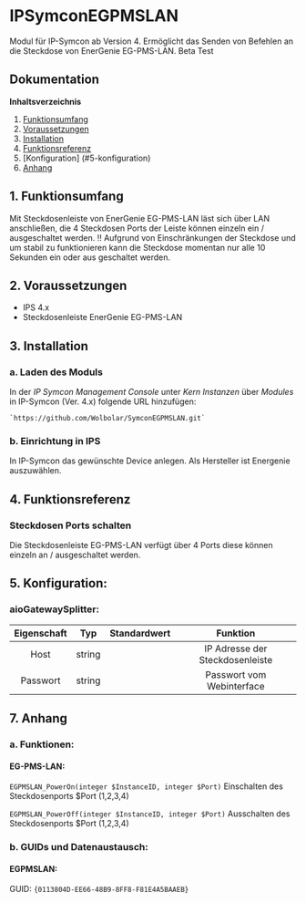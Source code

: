 # IPSymconEGPMSLAN

Modul für IP-Symcon ab Version 4. Ermöglicht das Senden von Befehlen an die Steckdose von EnerGenie EG-PMS-LAN.
Beta Test

## Dokumentation

**Inhaltsverzeichnis**

1. [Funktionsumfang](#1-funktionsumfang)  
2. [Voraussetzungen](#2-voraussetzungen)  
3. [Installation](#3-installation)
4. [Funktionsreferenz](#4-funktionsreferenz)
5. [Konfiguration] (#5-konfiguration)  
6. [Anhang](#6-anhang)  

## 1. Funktionsumfang

Mit Steckdosenleiste von EnerGenie EG-PMS-LAN läst sich über LAN anschließen, die 4 Steckdosen Ports der Leiste können einzeln ein / ausgeschaltet werden.
!! Aufgrund von Einschränkungen der Steckdose und um stabil zu funktionieren kann die Steckdose momentan nur alle 10 Sekunden ein oder aus geschaltet werden.

## 2. Voraussetzungen

 - IPS 4.x
 - Steckdosenleiste EnerGenie EG-PMS-LAN

## 3. Installation

### a. Laden des Moduls

   In der *IP Symcon Management Console* unter *Kern Instanzen* über *Modules* in IP-Symcon (Ver. 4.x) folgende URL hinzufügen:
	
    `https://github.com/Wolbolar/SymconEGPMSLAN.git`  

### b. Einrichtung in IPS

   In IP-Symcon das gewünschte Device anlegen. Als Hersteller ist Energenie auszuwählen.
	

## 4. Funktionsreferenz

### Steckdosen Ports schalten
 Die Steckdosenleiste EG-PMS-LAN verfügt über 4 Ports diese können einzeln an / ausgeschaltet werden.
 
## 5. Konfiguration:

### aioGatewaySplitter:

| Eigenschaft | Typ     | Standardwert | Funktion                           |
| :---------: | :-----: | :----------: | :--------------------------------: |
| Host        | string  |              | IP Adresse der Steckdosenleiste    |
| Passwort    | string  |              | Passwort vom Webinterface          |


## 7. Anhang

###  a. Funktionen:

#### EG-PMS-LAN:

`EGPMSLAN_PowerOn(integer $InstanceID, integer $Port)`
Einschalten des Steckdosenports $Port (1,2,3,4)

`EGPMSLAN_PowerOff(integer $InstanceID, integer $Port)`
Ausschalten des Steckdosenports $Port (1,2,3,4)


###  b. GUIDs und Datenaustausch:

#### EGPMSLAN:

GUID: `{0113804D-EE66-48B9-8FF8-F81E4A5BAAEB}` 

